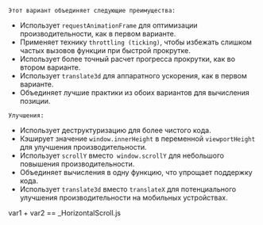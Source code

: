 



`Этот вариант объединяет следующие преимущества:`

- Использует `requestAnimationFrame` для оптимизации производительности, как в первом варианте.
- Применяет технику `throttling (ticking)`, чтобы избежать слишком частых вызовов функции при быстрой прокрутке.
- Использует более точный расчет прогресса прокрутки, как во втором варианте.
- Использует `translate3d` для аппаратного ускорения, как в первом варианте.
- Объединяет лучшие практики из обоих вариантов для вычисления позиции.

`Улучшения:`

- Использует деструктуризацию для более чистого кода.
- Кэширует значение `window.innerHeight` в переменной `viewportHeight` для улучшения производительности.
- Использует `scrollY` вместо` window.scrollY` для небольшого повышения производительности.
- Объединяет вычисления в одну функцию, что упрощает поддержку кода.
- Использует `translate3d` вместо `translateX` для потенциального улучшения производительности на мобильных устройствах.



var1 + var2 == _HorizontalScroll.js